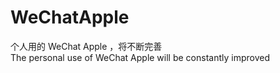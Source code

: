 # WeChatApple

个人用的  WeChat Apple ，将不断完善  
The personal use of WeChat Apple will be constantly improved